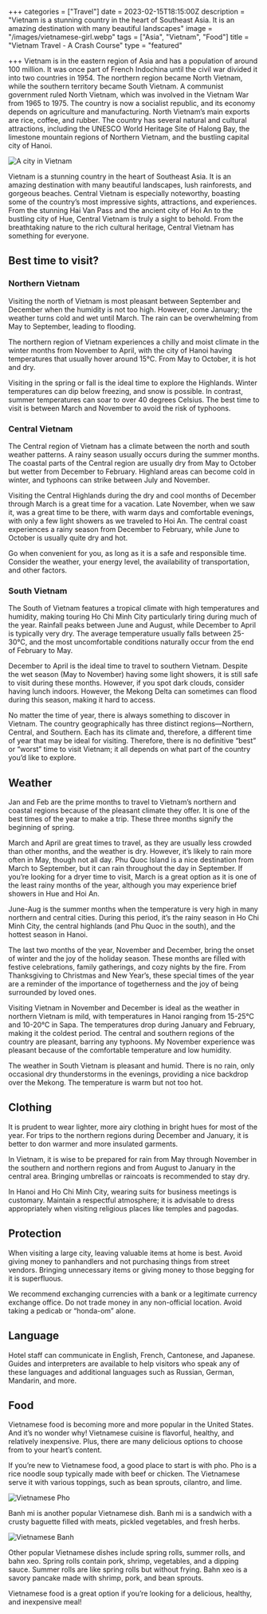 +++
categories = ["Travel"]
date = 2023-02-15T18:15:00Z
description = "Vietnam is a stunning country in the heart of Southeast Asia. It is an amazing destination with many beautiful landscapes"
image = "/images/vietnamese-girl.webp"
tags = ["Asia", "Vietnam", "Food"]
title = "Vietnam Travel - A Crash Course"
type = "featured"

+++
Vietnam is in the eastern region of Asia and has a population of around 100 million. It was once part of French Indochina until the civil war divided it into two countries in 1954. The northern region became North Vietnam, while the southern territory became South Vietnam. A communist government ruled North Vietnam, which was involved in the Vietnam War from 1965 to 1975. The country is now a socialist republic, and its economy depends on agriculture and manufacturing. North Vietnam’s main exports are rice, coffee, and rubber. The country has several natural and cultural attractions, including the UNESCO World Heritage Site of Halong Bay, the limestone mountain regions of Northern Vietnam, and the bustling capital city of Hanoi.

![A city in Vietnam](/images/vietnam-travel.webp "A city in Vietnam")

Vietnam is a stunning country in the heart of Southeast Asia. It is an amazing destination with many beautiful landscapes, lush rainforests, and gorgeous beaches. Central Vietnam is especially noteworthy, boasting some of the country’s most impressive sights, attractions, and experiences. From the stunning Hai Van Pass and the ancient city of Hoi An to the bustling city of Hue, Central Vietnam is truly a sight to behold. From the breathtaking nature to the rich cultural heritage, Central Vietnam has something for everyone.

## Best time to visit?

### Northern Vietnam

Visiting the north of Vietnam is most pleasant between September and December when the humidity is not too high. However, come January; the weather turns cold and wet until March. The rain can be overwhelming from May to September, leading to flooding.

The northern region of Vietnam experiences a chilly and moist climate in the winter months from November to April, with the city of Hanoi having temperatures that usually hover around 15°C. From May to October, it is hot and dry.

Visiting in the spring or fall is the ideal time to explore the Highlands. Winter temperatures can dip below freezing, and snow is possible. In contrast, summer temperatures can soar to over 40 degrees Celsius. The best time to visit is between March and November to avoid the risk of typhoons.

### Central Vietnam

The Central region of Vietnam has a climate between the north and south weather patterns. A rainy season usually occurs during the summer months. The coastal parts of the Central region are usually dry from May to October but wetter from December to February. Highland areas can become cold in winter, and typhoons can strike between July and November.

Visiting the Central Highlands during the dry and cool months of December through March is a great time for a vacation. Late November, when we saw it, was a great time to be there, with warm days and comfortable evenings, with only a few light showers as we traveled to Hoi An. The central coast experiences a rainy season from December to February, while June to October is usually quite dry and hot.

Go when convenient for you, as long as it is a safe and responsible time. Consider the weather, your energy level, the availability of transportation, and other factors.

### South Vietnam

The South of Vietnam features a tropical climate with high temperatures and humidity, making touring Ho Chi Minh City particularly tiring during much of the year. Rainfall peaks between June and August, while December to April is typically very dry. The average temperature usually falls between 25-30°C, and the most uncomfortable conditions naturally occur from the end of February to May.

December to April is the ideal time to travel to southern Vietnam. Despite the wet season (May to November) having some light showers, it is still safe to visit during these months. However, if you spot dark clouds, consider having lunch indoors. However, the Mekong Delta can sometimes can flood during this season, making it hard to access.

No matter the time of year, there is always something to discover in Vietnam. The country geographically has three distinct regions—Northern, Central, and Southern. Each has its climate and, therefore, a different time of year that may be ideal for visiting. Therefore, there is no definitive “best” or “worst” time to visit Vietnam; it all depends on what part of the country you’d like to explore.

## Weather

Jan and Feb are the prime months to travel to Vietnam’s northern and coastal regions because of the pleasant climate they offer. It is one of the best times of the year to make a trip. These three months signify the beginning of spring.

March and April are great times to travel, as they are usually less crowded than other months, and the weather is dry. However, it’s likely to rain more often in May, though not all day. Phu Quoc Island is a nice destination from March to September, but it can rain throughout the day in September. If you’re looking for a dryer time to visit, March is a great option as it is one of the least rainy months of the year, although you may experience brief showers in Hue and Hoi An.

June-Aug is the summer months when the temperature is very high in many northern and central cities. During this period, it’s the rainy season in Ho Chi Minh City, the central highlands (and Phu Quoc in the south), and the hottest season in Hanoi.

The last two months of the year, November and December, bring the onset of winter and the joy of the holiday season. These months are filled with festive celebrations, family gatherings, and cozy nights by the fire. From Thanksgiving to Christmas and New Year’s, these special times of the year are a reminder of the importance of togetherness and the joy of being surrounded by loved ones.

Visiting Vietnam in November and December is ideal as the weather in northern Vietnam is mild, with temperatures in Hanoi ranging from 15-25°C and 10-20°C in Sapa. The temperatures drop during January and February, making it the coldest period. The central and southern regions of the country are pleasant, barring any typhoons. My November experience was pleasant because of the comfortable temperature and low humidity.

The weather in South Vietnam is pleasant and humid. There is no rain, only occasional dry thunderstorms in the evenings, providing a nice backdrop over the Mekong. The temperature is warm but not too hot.

## Clothing

It is prudent to wear lighter, more airy clothing in bright hues for most of the year. For trips to the northern regions during December and January, it is better to don warmer and more insulated garments.

In Vietnam, it is wise to be prepared for rain from May through November in the southern and northern regions and from August to January in the central area. Bringing umbrellas or raincoats is recommended to stay dry.

In Hanoi and Ho Chi Minh City, wearing suits for business meetings is customary. Maintain a respectful atmosphere; it is advisable to dress appropriately when visiting religious places like temples and pagodas.

## **Protection**

When visiting a large city, leaving valuable items at home is best. Avoid giving money to panhandlers and not purchasing things from street vendors. Bringing unnecessary items or giving money to those begging for it is superfluous.

We recommend exchanging currencies with a bank or a legitimate currency exchange office. Do not trade money in any non-official location. Avoid taking a pedicab or “honda-om” alone.

## **Language**

Hotel staff can communicate in English, French, Cantonese, and Japanese. Guides and interpreters are available to help visitors who speak any of these languages and additional languages such as Russian, German, Mandarin, and more.

## Food

Vietnamese food is becoming more and more popular in the United States. And it’s no wonder why! Vietnamese cuisine is flavorful, healthy, and relatively inexpensive. Plus, there are many delicious options to choose from to your heart’s content.

If you’re new to Vietnamese food, a good place to start is with pho. Pho is a rice noodle soup typically made with beef or chicken. The Vietnamese serve it with various toppings, such as bean sprouts, cilantro, and lime.

![Vietnamese Pho](/images/pho-vietnamese-food.webp "Vietnamese Pho")

Banh mi is another popular Vietnamese dish. Banh mi is a sandwich with a crusty baguette filled with meats, pickled vegetables, and fresh herbs.

![Vietnamese Banh ](/images/traditional-tet-vietnam.webp)

Other popular Vietnamese dishes include spring rolls, summer rolls, and bahn xeo. Spring rolls contain pork, shrimp, vegetables, and a dipping sauce. Summer rolls are like spring rolls but without frying. Bahn xeo is a savory pancake made with shrimp, pork, and bean sprouts.

Vietnamese food is a great option if you’re looking for a delicious, healthy, and inexpensive meal!
